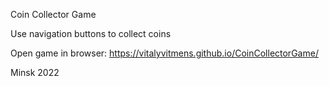 Coin Collector Game

Use navigation buttons to collect coins

Open game in browser: https://vitalyvitmens.github.io/CoinCollectorGame/

Minsk 2022

